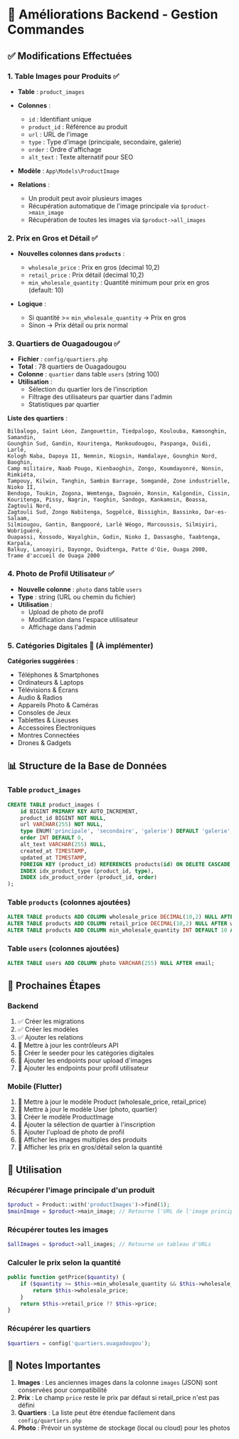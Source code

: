 # 🚀 Améliorations Backend - Gestion Commandes

## ✅ Modifications Effectuées

### 1. **Table Images pour Produits** ✅
- **Table** : `product_images`
- **Colonnes** :
  - `id` : Identifiant unique
  - `product_id` : Référence au produit
  - `url` : URL de l'image
  - `type` : Type d'image (principale, secondaire, galerie)
  - `order` : Ordre d'affichage
  - `alt_text` : Texte alternatif pour SEO

- **Modèle** : `App\Models\ProductImage`
- **Relations** :
  - Un produit peut avoir plusieurs images
  - Récupération automatique de l'image principale via `$product->main_image`
  - Récupération de toutes les images via `$product->all_images`

### 2. **Prix en Gros et Détail** ✅
- **Nouvelles colonnes dans `products`** :
  - `wholesale_price` : Prix en gros (decimal 10,2)
  - `retail_price` : Prix détail (decimal 10,2)
  - `min_wholesale_quantity` : Quantité minimum pour prix en gros (default: 10)

- **Logique** :
  - Si quantité >= `min_wholesale_quantity` → Prix en gros
  - Sinon → Prix détail ou prix normal

### 3. **Quartiers de Ouagadougou** ✅
- **Fichier** : `config/quartiers.php`
- **Total** : 78 quartiers de Ouagadougou
- **Colonne** : `quartier` dans table `users` (string 100)
- **Utilisation** :
  - Sélection du quartier lors de l'inscription
  - Filtrage des utilisateurs par quartier dans l'admin
  - Statistiques par quartier

**Liste des quartiers** :
```
Bilbalogo, Saint Léon, Zangouettin, Tiedpalogo, Koulouba, Kamsonghin, Samandin, 
Gounghin Sud, Gandin, Kouritenga, Mankoudougou, Paspanga, Ouidi, Larlé, 
Kologh Naba, Dapoya II, Nemnin, Niogsin, Hamdalaye, Gounghin Nord, Baoghin,
Camp militaire, Naab Pougo, Kienbaoghin, Zongo, Koumdayonré, Nonsin, Rimkiéta, 
Tampouy, Kilwin, Tanghin, Sambin Barrage, Somgandé, Zone industrielle, Nioko II, 
Bendogo, Toukin, Zogona, Wemtenga, Dagnoën, Ronsin, Kalgondin, Cissin, 
Kouritenga, Pissy, Nagrin, Yaoghin, Sandogo, Kankamsin, Boassa, Zagtouli Nord, 
Zagtouli Sud, Zongo Nabitenga, Sogpèlcé, Bissighin, Bassinko, Dar-es-Salaam, 
Silmiougou, Gantin, Bangpooré, Larlé Wéogo, Marcoussis, Silmiyiri, Wobriguéré, 
Ouapassi, Kossodo, Wayalghin, Godin, Nioko I, Dassasgho, Taabtenga, Karpala, 
Balkuy, Lanoayiri, Dayongo, Ouidtenga, Patte d'Oie, Ouaga 2000, 
Trame d'accueil de Ouaga 2000
```

### 4. **Photo de Profil Utilisateur** ✅
- **Nouvelle colonne** : `photo` dans table `users`
- **Type** : string (URL ou chemin du fichier)
- **Utilisation** :
  - Upload de photo de profil
  - Modification dans l'espace utilisateur
  - Affichage dans l'admin

### 5. **Catégories Digitales** 📝 (À implémenter)
**Catégories suggérées** :
- Téléphones & Smartphones
- Ordinateurs & Laptops
- Télévisions & Écrans
- Audio & Radios
- Appareils Photo & Caméras
- Consoles de Jeux
- Tablettes & Liseuses
- Accessoires Électroniques
- Montres Connectées
- Drones & Gadgets

## 📊 Structure de la Base de Données

### Table `product_images`
```sql
CREATE TABLE product_images (
    id BIGINT PRIMARY KEY AUTO_INCREMENT,
    product_id BIGINT NOT NULL,
    url VARCHAR(255) NOT NULL,
    type ENUM('principale', 'secondaire', 'galerie') DEFAULT 'galerie',
    order INT DEFAULT 0,
    alt_text VARCHAR(255) NULL,
    created_at TIMESTAMP,
    updated_at TIMESTAMP,
    FOREIGN KEY (product_id) REFERENCES products(id) ON DELETE CASCADE,
    INDEX idx_product_type (product_id, type),
    INDEX idx_product_order (product_id, order)
);
```

### Table `products` (colonnes ajoutées)
```sql
ALTER TABLE products ADD COLUMN wholesale_price DECIMAL(10,2) NULL AFTER price;
ALTER TABLE products ADD COLUMN retail_price DECIMAL(10,2) NULL AFTER wholesale_price;
ALTER TABLE products ADD COLUMN min_wholesale_quantity INT DEFAULT 10 AFTER retail_price;
```

### Table `users` (colonnes ajoutées)
```sql
ALTER TABLE users ADD COLUMN photo VARCHAR(255) NULL AFTER email;
```

## 🔄 Prochaines Étapes

### Backend
1. ✅ Créer les migrations
2. ✅ Créer les modèles
3. ✅ Ajouter les relations
4. 📝 Mettre à jour les contrôleurs API
5. 📝 Créer le seeder pour les catégories digitales
6. 📝 Ajouter les endpoints pour upload d'images
7. 📝 Ajouter les endpoints pour profil utilisateur

### Mobile (Flutter)
1. 📝 Mettre à jour le modèle Product (wholesale_price, retail_price)
2. 📝 Mettre à jour le modèle User (photo, quartier)
3. 📝 Créer le modèle ProductImage
4. 📝 Ajouter la sélection de quartier à l'inscription
5. 📝 Ajouter l'upload de photo de profil
6. 📝 Afficher les images multiples des produits
7. 📝 Afficher les prix en gros/détail selon la quantité

## 🎯 Utilisation

### Récupérer l'image principale d'un produit
```php
$product = Product::with('productImages')->find(1);
$mainImage = $product->main_image; // Retourne l'URL de l'image principale
```

### Récupérer toutes les images
```php
$allImages = $product->all_images; // Retourne un tableau d'URLs
```

### Calculer le prix selon la quantité
```php
public function getPrice($quantity) {
    if ($quantity >= $this->min_wholesale_quantity && $this->wholesale_price) {
        return $this->wholesale_price;
    }
    return $this->retail_price ?? $this->price;
}
```

### Récupérer les quartiers
```php
$quartiers = config('quartiers.ouagadougou');
```

## 📝 Notes Importantes

1. **Images** : Les anciennes images dans la colonne `images` (JSON) sont conservées pour compatibilité
2. **Prix** : Le champ `price` reste le prix par défaut si retail_price n'est pas défini
3. **Quartiers** : La liste peut être étendue facilement dans `config/quartiers.php`
4. **Photo** : Prévoir un système de stockage (local ou cloud) pour les photos
